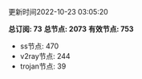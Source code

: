 更新时间2022-10-23 03:05:20

**总订阅: 73**
**总节点: 2073**
**有效节点: 753**
- ss节点: 470
- v2ray节点: 244
- trojan节点: 39
